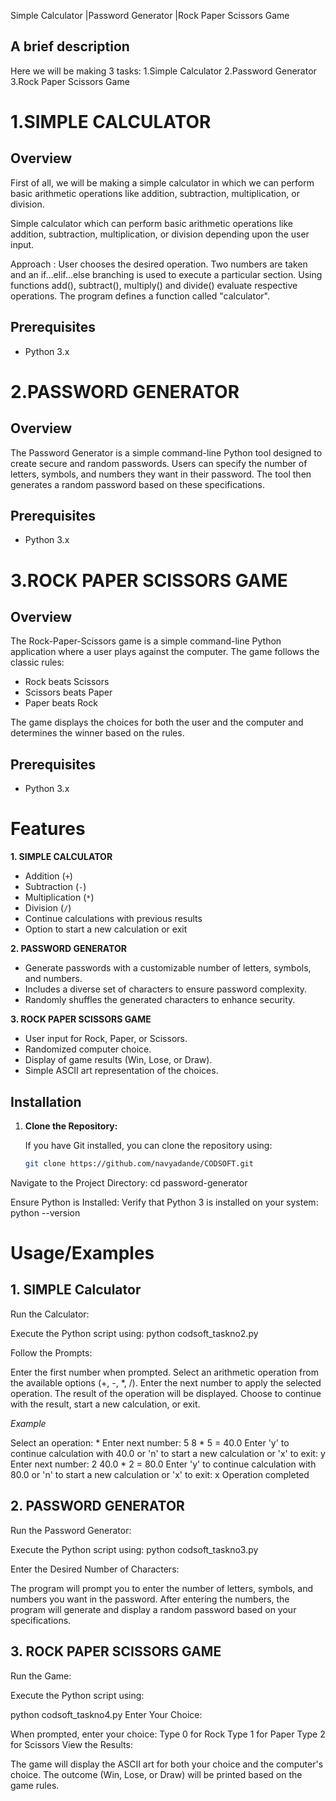 Simple Calculator |Password Generator |Rock Paper Scissors Game

## A brief description 
Here we will be making 3 tasks:
1.Simple Calculator 
2.Password Generator
3.Rock Paper Scissors Game

# 1.SIMPLE CALCULATOR

## Overview

First of all, we will be making a simple calculator in which we can perform basic arithmetic operations like addition, subtraction, multiplication, or division.

Simple calculator which can perform basic arithmetic operations like addition, subtraction, multiplication, or division depending upon the user input.

Approach :
User chooses the desired operation.
Two numbers are taken and an if…elif…else branching is used to execute a particular section.
Using functions add(), subtract(), multiply() and divide() evaluate respective operations.
 The program defines a function called "calculator".


## Prerequisites

- Python 3.x





# 2.PASSWORD GENERATOR


## Overview

The Password Generator is a simple command-line Python tool designed to create secure and random passwords. Users can specify the number of letters, symbols, and numbers they want in their password. The tool then generates a random password based on these specifications.


## Prerequisites

- Python 3.x


# 3.ROCK PAPER SCISSORS GAME

## Overview

The Rock-Paper-Scissors game is a simple command-line Python application where a user plays against the computer. The game follows the classic rules:

- Rock beats Scissors
- Scissors beats Paper
- Paper beats Rock

The game displays the choices for both the user and the computer and determines the winner based on the rules.

## Prerequisites

- Python 3.x


# Features

**1. SIMPLE CALCULATOR**

- Addition (`+`)
- Subtraction (`-`)
- Multiplication (`*`)
- Division (`/`)
- Continue calculations with previous results
- Option to start a new calculation or exit


**2. PASSWORD GENERATOR**

- Generate passwords with a customizable number of letters, symbols, and numbers.
- Includes a diverse set of characters to ensure password complexity.
- Randomly shuffles the generated characters to enhance security.


**3. ROCK PAPER SCISSORS GAME**

- User input for Rock, Paper, or Scissors.
- Randomized computer choice.
- Display of game results (Win, Lose, or Draw).
- Simple ASCII art representation of the choices.

## Installation

1. **Clone the Repository:**

   If you have Git installed, you can clone the repository using:
   ```sh
   git clone https://github.com/navyadande/CODSOFT.git
Navigate to the Project Directory:
cd password-generator

Ensure Python is Installed:
Verify that Python 3 is installed on your system:
python --version

# Usage/Examples

## 1. SIMPLE Calculator

Run the Calculator:

Execute the Python script using:
python codsoft_taskno2.py

Follow the Prompts:

Enter the first number when prompted.
Select an arithmetic operation from the available options (+, -, *, /).
Enter the next number to apply the selected operation.
The result of the operation will be displayed.
Choose to continue with the result, start a new calculation, or exit.

*Example*


Select an operation: *
Enter next number: 5
8 * 5 = 40.0
Enter 'y' to continue calculation with 40.0 or 'n' to start a new calculation or 'x' to exit: y
Enter next number: 2
40.0 * 2 = 80.0
Enter 'y' to continue calculation with 80.0 or 'n' to start a new calculation or 'x' to exit: x
Operation completed

## 2. PASSWORD GENERATOR

Run the Password Generator:

Execute the Python script using:
python codsoft_taskno3.py

Enter the Desired Number of Characters:

The program will prompt you to enter the number of letters, symbols, and numbers you want in the password.
After entering the numbers, the program will generate and display a random password based on your specifications.

## 3. ROCK PAPER SCISSORS GAME

Run the Game:

Execute the Python script using:

python codsoft_taskno4.py
Enter Your Choice:

When prompted, enter your choice:
Type 0 for Rock
Type 1 for Paper
Type 2 for Scissors
View the Results:

The game will display the ASCII art for both your choice and the computer's choice.
The outcome (Win, Lose, or Draw) will be printed based on the game rules.

